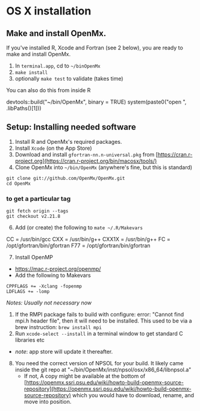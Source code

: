 # OS X installation

## Make and install OpenMx.
If you've installed R, Xcode and Fortran (see 2 below), you are ready to make and install OpenMx.

1. In `terminal.app`, cd to `~/binOpenMx`
2. `make install`
3. optionally `make test` to validate (takes time)

You can also do this from inside R
> 
devtools::build("~/bin/OpenMx", binary = TRUE)
system(paste0("open ", .libPaths()[1]))

## Setup: Installing needed software
1. Install R and OpenMx's required packages.
2. Install `Xcode` (on the App Store)
4. Download and install `gfortran-nn.n-universal.pkg` from [https://cran.r-project.org](https://cran.r-project.org/bin/macosx/tools/)
5. Clone OpenMx into `~/bin/OpenMx` (anywhere's fine, but this is standard)

```
git clone git://github.com/OpenMx/OpenMx.git
cd OpenMx
```
### to get a particular tag

```
git fetch origin --tags
git checkout v2.21.8
```

6. Add (or create) the following to `mate ~/.R/Makevars`
>
CC    = /usr/bin/gcc
CXX   = /usr/bin/g++
CXX1X = /usr/bin/g++
FC    = /opt/gfortran/bin/gfortran
F77   = /opt/gfortran/bin/gfortran

7. Install OpenMP
 * https://mac.r-project.org/openmp/
 * Add the following to Makevars

```
CPPFLAGS += -Xclang -fopenmp
LDFLAGS += -lomp
```

*Notes: Usually not necessary now*

1. If the RMPI package fails to build with configure: error: "Cannot find mpi.h header file", then it will need to be installed. This used to be via a brew instruction: `brew install mpi`
2. Run `xcode-select --install` in a terminal window to get standard C libraries etc
  * *note*: app store will update it thereafter.
8. You need the correct version of NPSOL for your build. It likely came inside the git repo at "~/bin/OpenMx/inst/npsol/osx/x86_64/libnpsol.a"
	* If not, A copy might be available at the bottom of [https://openmx.ssri.psu.edu/wiki/howto-build-openmx-source-repository](https://openmx.ssri.psu.edu/wiki/howto-build-openmx-source-repository) which you would have to download, rename, and move into position.  

